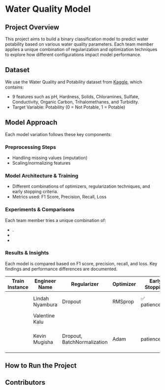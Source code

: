 # Water Quality Model

## Project Overview

This project aims to build a binary classification model to predict water potability based on various water quality parameters. Each team member applies a unique combination of regularization and optimization techniques to explore how different configurations impact model performance.

## Dataset

We use the Water Quality and Potability dataset from [Kaggle](https://www.kaggle.com/datasets/uom190346a/water-quality-and-potability?select=water_potability.csv), which contains:

- 9 features such as pH, Hardness, Solids, Chloramines, Sulfate, Conductivity, Organic Carbon, Trihalomethanes, and Turbidity.
- Target Variable: Potability (0 = Not Potable, 1 = Potable)

## Model Approach

Each model variation follows these key components:

### Preprocessing Steps

- Handling missing values (imputation)
- Scaling/normalizing features

### Model Architecture & Training

- Different combinations of optimizers, regularization techniques, and early stopping criteria.
- Metrics used: F1 Score, Precision, Recall, Loss

### Experiments & Comparisons

Each team member tries a unique combination of:

- .
-
-

### Results & Insights

Each model is compared based on F1 score, precision, recall, and loss. Key findings and performance differences are documented.

| **Train Instance** | **Engineer Name** | **Regularizer**             | **Optimizer** | **Early Stopping** | **Dropout Rate**      | **Accuracy** | **F1 Score**     | **Recall**       | **Precision**    |
| ------------------ | ----------------- | --------------------------- | ------------- | ------------------ | --------------------- | ------------ | ---------------- | ---------------- | ---------------- |
|                    | Lindah Nyambura   | Dropout                     | RMSprop       | ✅ patience=10     | 0.3 → 0.2 → 0.1       | 65%          | 0.72(0), 0.52(1) | 0.73(0), 0.51(1) | 0.71(0), 0.53(1) |
|                    | Valentine Kalu    |                             |               |                    |                       |              |                  |                  |                  |
|                    | Kevin Mugisha     | Dropout, BatchNormalization | Adam          | patience=50        | 0.3 → 0.2 → 0.1 → 0.2 | 70%          | 79%(0), 44%(1)   | 92%(0), 32%(1)   | 69%(0), 71%(1)   |

## How to Run the Project

## Contributors
